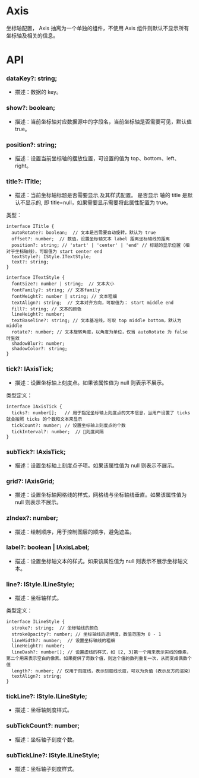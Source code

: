 # Axis

坐标轴配置， Axis 抽离为一个单独的组件，不使用 Axis 组件则默认不显示所有坐标轴及相关的信息。

# API

### dataKey?: string;

- 描述：数据的 key。

### show?: boolean;

- 描述：当前坐标轴对应数据源中的字段名，当前坐标轴是否需要可见，默认值 true。

### position?: string;

- 描述：设置当前坐标轴的摆放位置，可设置的值为 top、bottom、left、right。

### title?: ITitle;

- 描述：当前坐标轴标题是否需要显示,及其样式配置。
  是否显示 轴的 title 是默认不显示的, 即 title=null，如果需要显示需要将此属性配置为 true。

类型：

```
interface ITitle {
  autoRotate?: boolean;  // 文本是否需要自动旋转，默认为 true
  offset?: number;  // 数值，设置坐标轴文本 label 距离坐标轴线的距离
  position?: string; // 'start' | 'center' | 'end' // 标题的显示位置（相对于坐标轴线），可取值为 start center end
  textStyle?: IStyle.ITextStyle;
  text?: string;
}
```

```
interface ITextStyle {
  fontSize?: number | string;  // 文本大小
  fontFamily?: string; // 文本family
  fontWeight?: number | string; // 文本粗细
  textAlign?: string;  // 文本对齐方向，可取值为： start middle end
  fill?: string; // 文本的颜色
  lineHeight?: number;
  textBaseline?: string; // 文本基准线，可取 top middle bottom，默认为middle
  rotate?: number; // 文本旋转角度，以角度为单位，仅当 autoRotate 为 false 时生效
  shadowBlur?: number;
  shadowColor?: string;
}
```

### tick?: IAxisTick;

- 描述：设置坐标轴上刻度点。如果该属性值为 null 则表示不展示。

类型定义：

```
interface IAxisTick {
  ticks?: number[];   // 用于指定坐标轴上刻度点的文本信息，当用户设置了 ticks 就会按照 ticks 的个数和文本来显示
  tickCount?: number; // 设置坐标轴上刻度点的个数
  tickInterval?: number;  // 刻度间隔
}
```

### subTick?: IAxisTick;

- 描述：设置坐标轴上刻度点子项。如果该属性值为 null 则表示不展示。

### grid?: IAxisGrid;

- 描述：设置坐标轴网格线的样式，网格线与坐标轴线垂直。如果该属性值为 null 则表示不展示。

### zIndex?: number;

- 描述：绘制顺序，用于控制图层的顺序，避免遮盖。

### label?: boolean | IAxisLabel;

- 描述：设置坐标轴文本的样式。如果该属性值为 null 则表示不展示坐标轴文本。

### line?: IStyle.ILineStyle;

- 描述：坐标轴样式。

类型定义：

```
interface ILineStyle {
  stroke?: string;  // 坐标轴线的颜色
  strokeOpacity?: number; // 坐标轴线的透明度，数值范围为 0 - 1
  lineWidth?: number;  // 设置坐标轴线的粗细
  lineHeight?: number;
  lineDash?: number[]; // 设置虚线的样式，如 [2, 3]第一个用来表示实线的像素，第二个用来表示空白的像素。如果提供了奇数个值，则这个值的数列重复一次，从而变成偶数个值
  length?: number; // 仅用于刻度线，表示刻度线长度，可以为负值（表示反方向渲染）
  textAlign?: string;
}
```

### tickLine?: IStyle.ILineStyle;

- 描述：坐标轴刻度样式。

### subTickCount?: number;

- 描述：坐标轴子刻度个数。

### subTickLine?: IStyle.ILineStyle;

- 描述：坐标轴子刻度样式。
